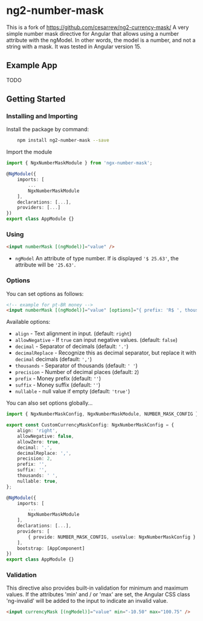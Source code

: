 # ng2-number-mask

This is a fork of https://github.com/cesarrew/ng2-currency-mask/
A very simple number mask directive for Angular that allows using a number attribute with the ngModel. In other words, the model is a number, and not a string with a mask. It was tested in Angular version 15.

## Example App

TODO

## Getting Started

### Installing and Importing

Install the package by command:

```sh
    npm install ng2-number-mask --save
```

Import the module

```ts
import { NgxNumberMaskModule } from 'ngx-number-mask';

@NgModule({
    imports: [
        ...
        NgxNumberMaskModule
    ],
    declarations: [...],
    providers: [...]
})
export class AppModule {}
```

### Using

```html
<input numberMask [(ngModel)]="value" />
```

-   `ngModel` An attribute of type number. If is displayed `'$ 25.63'`, the attribute will be `'25.63'`.

### Options

You can set options as follows:

```html
<!-- example for pt-BR money -->
<input numberMask [(ngModel)]="value" [options]="{ prefix: 'R$ ', thousands: '.', decimal: ',' }" />
```

Available options:

-   `align` - Text alignment in input. (default: `right`)
-   `allowNegative` - If `true` can input negative values. (default: `false`)
-   `decimal` - Separator of decimals (default: `'.'`)
-   `decimalReplace` - Recognize this as decimal separator, but replace it with `decimal` decimals (default: `','`)
-   `thousands` - Separator of thousands (default: `' '`)
-   `precision` - Number of decimal places (default: `2`)
-   `prefix` - Money prefix (default: `''`)
-   `suffix` - Money suffix (default: `''`)
-   `nullable` - null value if empty (default: `'true'`)

You can also set options globally...

```ts
import { NgxNumberMaskConfig, NgxNumberMaskModule, NUMBER_MASK_CONFIG } from 'ng2-number-mask';

export const CustomCurrencyMaskConfig: NgxNumberMaskConfig = {
    align: 'right',
    allowNegative: false,
    allowZero: true,
    decimal: '.',
    decimalReplace: ',',
    precision: 2,
    prefix: '',
    suffix: '',
    thousands: ' ',
    nullable: true,
};

@NgModule({
    imports: [
        ...
        NgxNumberMaskModule
    ],
    declarations: [...],
    providers: [
        { provide: NUMBER_MASK_CONFIG, useValue: NgxNumberMaskConfig }
    ],
    bootstrap: [AppComponent]
})
export class AppModule {}
```

### Validation

This directive also provides built-in validation for minimum and maximum values. If the attributes 'min' and / or 'max' are set, the Angular CSS class 'ng-invalid' will be added to the input to indicate an invalid value.

```html
<input currencyMask [(ngModel)]="value" min="-10.50" max="100.75" />
```
